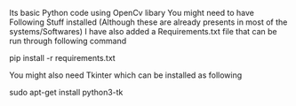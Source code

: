 Its basic Python code using OpenCv libary
You might need to have Following Stuff installed (Although these are already presents in most of the systems/Softwares)
I have also added a Requirements.txt file that can be run through following command

pip install -r requirements.txt

You might also need Tkinter which can be installed as following

sudo apt-get install python3-tk
